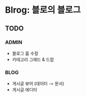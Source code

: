 # Blrog: 블로의 블로그

## TODO
### ADMIN
- 블로그 홈 수정
- 카테고리 그래드 & 드랍

### BLOG
- 게시글 뷰어 (데이터 -> 문서)
- 게시글 에디터
